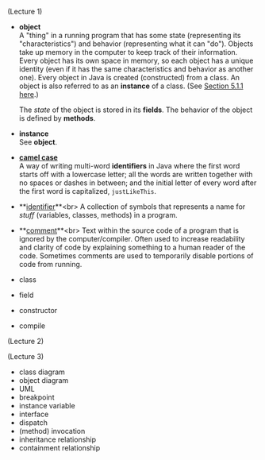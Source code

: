 (Lecture 1)
- **object**<br>
  A "thing" in a running program that has some state (representing its "characteristics") and behavior (representing what it can "do"). Objects take up memory in the computer to keep track of their information. Every object has its own space in memory, so each object has a unique identity (even if it has the same characteristics and behavior as another one). Every object in Java is created (constructed) from a class. An object is also referred to as an **instance** of a class. (See [Section 5.1.1 here](https://math.hws.edu/javanotes/c5/s1.html#OOP.1.1).)
  
  The *state* of the object is stored in its **fields**. The behavior of the object is defined by **methods**.

- **instance**<br>
  See **object**.


- **[camel case](https://en.wikipedia.org/wiki/Camel_case)**<br>
  A way of writing multi-word **identifiers** in Java where the first word starts off with a lowercase letter; all the words are written together with no spaces or dashes in between; and the initial letter of every word after the first word is capitalized, `justLikeThis`.

- **[identifier](https://en.wikipedia.org/wiki/Identifier_(computer_languages))**<br>
  A collection of symbols that represents a name for _stuff_ (variables, classes, methods) in a program.

- **[comment](https://en.wikipedia.org/wiki/Comment_(computer_programming))**<br>
   Text within the source code of a program that is ignored by the computer/compiler. Often used to increase readability and clarity of code by explaining something to a human reader of the code. Sometimes comments are used to temporarily disable portions of code from running.
  
- class
- field
- constructor
- compile

(Lecture 2)

(Lecture 3)
- class diagram
- object diagram
- UML
- breakpoint
- instance variable
- interface
- dispatch
- (method) invocation
- inheritance relationship
- containment relationship



